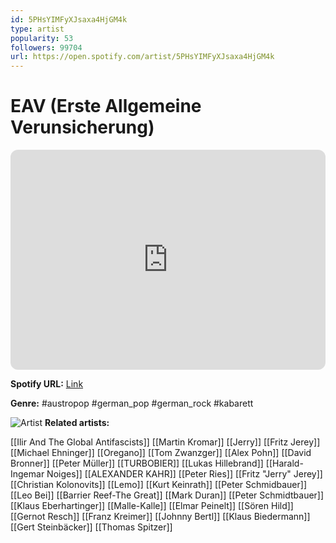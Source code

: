 ```yaml
---
id: 5PHsYIMFyXJsaxa4HjGM4k
type: artist
popularity: 53
followers: 99704
url: https://open.spotify.com/artist/5PHsYIMFyXJsaxa4HjGM4k
---
```

# EAV (Erste Allgemeine Verunsicherung)

<iframe style="border-radius:12px" src="https://open.spotify.com/embed/artist/5PHsYIMFyXJsaxa4HjGM4k" width="100%" height="352" frameBorder="0" allowfullscreen="" allow="autoplay; clipboard-write; encrypted-media; fullscreen; picture-in-picture" loading="lazy"></iframe>

**Spotify URL:** [Link](https://open.spotify.com/artist/5PHsYIMFyXJsaxa4HjGM4k)

**Genre:**  #austropop #german_pop #german_rock #kabarett

![Artist](https://i.scdn.co/image/ab6761610000e5eb4404dde34c6617f1a2704ced)
**Related artists:**

[[Ilir And The Global Antifascists]]
[[Martin Kromar]]
[[Jerry]]
[[Fritz Jerey]]
[[Michael Ehninger]]
[[Oregano]]
[[Tom Zwanzger]]
[[Alex Pohn]]
[[David Bronner]]
[[Peter Müller]]
[[TURBOBIER]]
[[Lukas Hillebrand]]
[[Harald-Ingemar Noiges]]
[[ALEXANDER KAHR]]
[[Peter Ries]]
[[Fritz "Jerry" Jerey]]
[[Christian Kolonovits]]
[[Lemo]]
[[Kurt Keinrath]]
[[Peter Schmidbauer]]
[[Leo Bei]]
[[Barrier Reef-The Great]]
[[Mark Duran]]
[[Peter Schmidtbauer]]
[[Klaus Eberhartinger]]
[[Malle-Kalle]]
[[Elmar Peinelt]]
[[Sören Hild]]
[[Gernot Resch]]
[[Franz Kreimer]]
[[Johnny Bertl]]
[[Klaus Biedermann]]
[[Gert Steinbäcker]]
[[Thomas Spitzer]]
